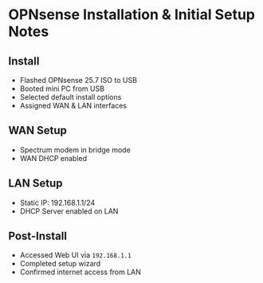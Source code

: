 # OPNsense Installation & Initial Setup Notes

## Install
- Flashed OPNsense 25.7 ISO to USB
- Booted mini PC from USB
- Selected default install options
- Assigned WAN & LAN interfaces

## WAN Setup
- Spectrum modem in bridge mode
- WAN DHCP enabled

## LAN Setup
- Static IP: 192.168.1.1/24
- DHCP Server enabled on LAN

## Post-Install
- Accessed Web UI via `192.168.1.1`
- Completed setup wizard
- Confirmed internet access from LAN
